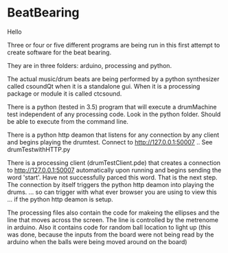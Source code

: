 # BeatBearing
Hello  
   
Three or four or five different programs are being run in this first attempt to create software for the beat bearing.

They are in three folders: arduino, processing and python.

The actual music/drum beats are being performed by a python synthesizer called csoundQt when it is a standalone gui. When it is a processing package or module it is called ctcsound. 

There is a python (tested in 3.5) program that will execute a drumMachine test independent of any processing code. Look in the python folder. Should be able to execute from the command line.

There is a python http deamon that listens for any connection by any client and begins playing the drumtest. Connect to http://127.0.0.1:50007 .. See drumTestwithHTTP.py

There is a processing client (drumTestClient.pde) that creates a connection to http://127.0.0.1:50007 automatically upon running and begins sending the word 'start'. Have not successfully parced this word. That is the next step. The connection by itself triggers the python http deamon into playing the drums. ... so can trigger with what ever browser you are using to view this ... if the python http deamon is setup. 

The processing files also contain the code for makeing the ellipses and the line that moves across the screen. The line is controlled by the metrenome in arduino. Also it contains code for random ball location to light up (this was done, because the inputs from the board were not being read by the arduino when the balls were being moved around on the board)
